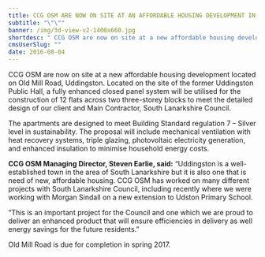 ```yaml
---
title: CCG OSM ARE NOW ON SITE AT AN AFFORDABLE HOUSING DEVELOPMENT IN UDDINGSTON
subtitle: "\"\""
banner: /img/3d-view-v2-1400x660.jpg
shortdesc: " CCG OSM are now on site at a new affordable housing development located on Old Mill Road, Uddingston.  "
cmsUserSlug: ""
date: 2016-08-04 
---
```


 CCG OSM are now on site at a new affordable housing development located on Old Mill Road, Uddingston. Located on the site of the former Uddingston Public Hall, a fully enhanced closed panel system will be utilised for the construction of 12 flats across two three-storey blocks to meet the detailed design of our client and Main Contractor, South Lanarkshire Council.

The apartments are designed to meet Building Standard regulation 7 – Silver level in sustainability. The proposal will include mechanical ventilation with heat recovery systems, triple glazing, photovoltaic electricity generation, and enhanced insulation to minimise household energy costs.

**CCG OSM Managing Director, Steven Earlie, said:** “Uddingston is a well-established town in the area of South Lanarkshire but it is also one that is need of new, affordable housing. CCG OSM has worked on many different projects with South Lanarkshire Council, including recently where we were working with Morgan Sindall on a new extension to Udston Primary School.

“This is an important project for the Council and one which we are proud to deliver an enhanced product that will ensure efficiencies in delivery as well energy savings for the future residents.”

Old Mill Road is due for completion in spring 2017.

  